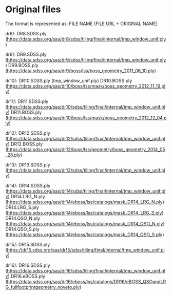 
Original files
==================
The format is represented as: FILE NAME (FILE URL + ORIGINAL NAME)

dr8/:
    DR8.SDSS.ply (https://data.sdss.org/sas/dr8/sdss/tiling/final/internal/tmp_window_unif.ply)

dr9/:
    DR9.SDSS.ply (https://data.sdss.org/sas/dr9/sdss/tiling/final/internal/tmp_window_unif.ply)
    DR9.BOSS.ply (https://data.sdss.org/sas/dr9/boss/lss/boss_geometry_2011_06_10.ply)

dr10/:
    DR10.SDSS.ply (tmp_window_unif.ply)
    DR10.BOSS.ply (https://data.sdss.org/sas/dr10/boss/lss/mask/boss_geometry_2012_11_19.ply)

dr11/:
    DR11.SDSS.ply (https://data.sdss.org/sas/dr10/sdss/tiling/final/internal/tmp_window_unif.ply)
    DR11.BOSS.ply (https://data.sdss.org/sas/dr10/boss/lss/mask/boss_geometry_2012_12_04.ply)

dr12/:
    DR12.SDSS.ply (https://data.sdss.org/sas/dr12/sdss/tiling/final/internal/tmp_window_unif.ply)
    DR12.BOSS.ply (https://data.sdss.org/sas/dr12/boss/lss/geometry/boss_geometry_2014_05_28.ply)

dr13/:
    DR13.SDSS.ply (https://data.sdss.org/sas/dr13/sdss/tiling/final/internal/tmp_window_unif.ply)

dr14/:
    DR14.SDSS.ply (https://data.sdss.org/sas/dr14/sdss/tiling/final/internal/tmp_window_unif.ply)
    DR14.LRG_N.ply (https://data.sdss.org/sas/dr14/eboss/lss/catalogs/mask_DR14_LRG_N.ply)
    DR14.LRG_S.ply (https://data.sdss.org/sas/dr14/eboss/lss/catalogs/mask_DR14_LRG_S.ply)
    DR14.QSO_N.ply (https://data.sdss.org/sas/dr14/eboss/lss/catalogs/mask_DR14_QSO_N.ply)
    DR14.QSO_S.ply (https://data.sdss.org/sas/dr14/eboss/lss/catalogs/mask_DR14_QSO_S.ply)

dr15/:
    DR15.SDSS.ply (https://dr15.sdss.org/sas/dr15/sdss/tiling/final/internal/tmp_window_unif.ply)

dr16/:
    DR16.SDSS.ply (https://data.sdss.org/sas/dr16/sdss/tiling/final/internal/tmp_window_unif.ply)
    DR16.eBOSS.ply (https://data.sdss.org/sas/dr16/eboss/lss/catalogs/DR16/eBOSS_QSOandLRG_fullfootprintgeometry_noveto.ply)
